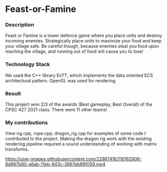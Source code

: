 # Feast-or-Famine

### Description
Feast or Famine is a tower defence game where you place units and destroy incoming enemies. Strategically place units to maximize your food and keep your village safe.
Be careful though, because enemies steal you food upon reaching the village, and running out of food will cause you to lose!
### Technology Stack
We used the C++ library EnTT, which implements the data oriented ECS architectural pattern. 
OpenGL was used for rendering. 
### Result
This project won 2/3 of the awards (Best gameplay, Best Overall) of the CPSC 427 2021 class. There were 11 other teams!

### My contributions
View rig.cpp, rope.cpp, dragon_rig.cpp for examples of some code I contributed to the project. Making the dragon rig work with the existing rendering pipeline required a sound understanding of working with matrix transforms.



https://user-images.githubusercontent.com/22987416/116162906-8d967b80-a6ab-11eb-943c-3867eb88f059.mp4


